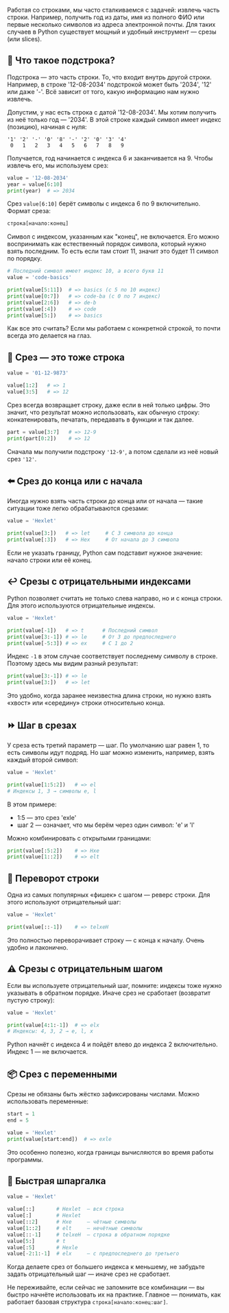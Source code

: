 Работая со строками, мы часто сталкиваемся с задачей: извлечь часть строки. Например, получить год из даты, имя из полного ФИО или первые несколько символов из адреса электронной почты. Для таких случаев в Python существует мощный и удобный инструмент — срезы (или slices).

## 📍 Что такое подстрока?

Подстрока — это часть строки. То, что входит внутрь другой строки. Например, в строке '12-08-2034' подстрокой может быть '2034', '12' или даже '-'. Всё зависит от того, какую информацию нам нужно извлечь.

Допустим, у нас есть строка с датой '12-08-2034'. Мы хотим получить из неё только год — '2034'. В этой строке каждый символ имеет индекс (позицию), начиная с нуля:

```text
'1' '2' '-' '0' '8' '-' '2' '0' '3' '4'
 0   1   2   3   4   5   6   7   8   9
```

Получается, год начинается с индекса 6 и заканчивается на 9. Чтобы извлечь его, мы используем срез:

```python
value = '12-08-2034'
year = value[6:10]
print(year)  # => 2034
```

Срез `value[6:10]` берёт символы с индекса 6 по 9 включительно. Формат среза:

```python
строка[начало:конец]
```

Символ с индексом, указанным как "конец", не включается. Его можно воспринимать как естественный порядок символа, который нужно взять последним. То есть если там стоит 11, значит это будет 11 символ по порядку.

```python
# Последний символ имеет индекс 10, а всего букв 11
value = 'code-basics'

print(value[5:11])  # => basics (с 5 по 10 индекс)
print(value[0:7])   # => code-ba (с 0 по 7 индекс)
print(value[2:6])   # => de-b
print(value[:4])    # => code
print(value[5:])    # => basics
```

Как все это считать? Если мы работаем с конкретной строкой, то почти всегда это делается на глаз.

## 📘 Срез — это тоже строка

```python
value = '01-12-9873'

value[1:2]   # => 1
value[3:5]   # => 12
```

Срез всегда возвращает строку, даже если в ней только цифры. Это значит, что результат можно использовать, как обычную строку: конкатенировать, печатать, передавать в функции и так далее.

```python
part = value[3:7]   # => 12-9
print(part[0:2])    # => 12
```

Сначала мы получили подстроку `'12-9'`, а потом сделали из неё новый срез `'12'`.

## ⬅️ Срез до конца или с начала

Иногда нужно взять часть строки до конца или от начала — такие ситуации тоже легко обрабатываются срезами:

```python
value = 'Hexlet'

print(value[3:])   # => let     # С 3 символа до конца
print(value[:3])   # => Hex     # От начала до 3 символа
```

Если не указать границу, Python сам подставит нужное значение: начало строки или её конец.

## ↩️ Срезы с отрицательными индексами

Python позволяет считать не только слева направо, но и с конца строки. Для этого используются отрицательные индексы.

```python
value = 'Hexlet'

print(value[-1])   # => t      # Последний символ
print(value[3:-1]) # => le     # От 3 до предпоследнего
print(value[-5:3]) # => ex     # С 1 до 2
```
Индекс `-1` в этом случае соответствует последнему символу в строке. Поэтому здесь мы видим разный результат:

```python
print(value[3:-1]) # => le
print(value[3:])   # => let
```

Это удобно, когда заранее неизвестна длина строки, но нужно взять «хвост» или «середину» строки относительно конца.

## ⏩ Шаг в срезах

У среза есть третий параметр — шаг. По умолчанию шаг равен 1, то есть символы идут подряд. Но шаг можно изменить, например, взять каждый второй символ:

```python
value = 'Hexlet'

print(value[1:5:2])   # => el
# Индексы 1, 3 → символы e, l
```

В этом примере:

- 1:5 — это срез 'exle'
- шаг 2 — означает, что мы берём через один символ: 'e' и 'l'

Можно комбинировать с открытыми границами:

```python
print(value[:5:2])    # => Hxe
print(value[1::2])    # => elt
```

## 🔄 Переворот строки

Одна из самых популярных «фишек» с шагом — реверс строки. Для этого используют отрицательный шаг:

```python
value = 'Hexlet'

print(value[::-1])    # => telxeH
```

Это полностью переворачивает строку — с конца к началу. Очень удобно и лаконично.

## ⚠️ Срезы с отрицательным шагом

Если вы используете отрицательный шаг, помните: индексы тоже нужно указывать в обратном порядке. Иначе срез не сработает (возвратит пустую строку):

```python
value = 'Hexlet'

print(value[4:1:-1])  # => elx
# Индексы: 4, 3, 2 → e, l, x
```

Python начнёт с индекса 4 и пойдёт влево до индекса 2 включительно. Индекс 1 — не включается.

## 📦 Срез с переменными

Срезы не обязаны быть жёстко зафиксированы числами. Можно использовать переменные:

```python
start = 1
end = 5

value = 'Hexlet'
print(value[start:end])  # => exle
```

Это особенно полезно, когда границы вычисляются во время работы программы.

## 🧪 Быстрая шпаргалка

```python
value = 'Hexlet'

value[::]       # Hexlet  — вся строка
value[:]        # Hexlet
value[::2]      # Hxe     — чётные символы
value[1::2]     # elt     — нечётные символы
value[::-1]     # telxeH  — строка в обратном порядке
value[5:]       # t
value[:5]       # Hexle
value[-2:1:-1]  # elx     — с предпоследнего до третьего
```

Когда делаете срез от большего индекса к меньшему, не забудьте задать отрицательный шаг — иначе срез не сработает.

Не переживайте, если сейчас не запомните все комбинации — вы быстро начнёте использовать их на практике. Главное — понимать, как работает базовая структура `строка[начало:конец:шаг]`.

